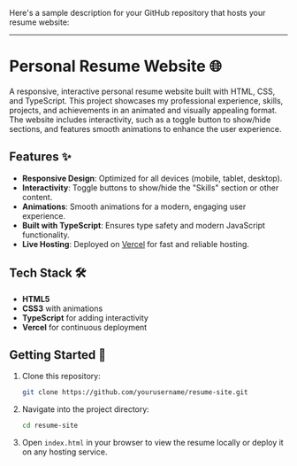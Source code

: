 Here's a sample description for your GitHub repository that hosts your resume website:

---

# Personal Resume Website 🌐

A responsive, interactive personal resume website built with HTML, CSS, and TypeScript. This project showcases my professional experience, skills, projects, and achievements in an animated and visually appealing format. The website includes interactivity, such as a toggle button to show/hide sections, and features smooth animations to enhance the user experience.

## Features ✨
- **Responsive Design**: Optimized for all devices (mobile, tablet, desktop).
- **Interactivity**: Toggle buttons to show/hide the "Skills" section or other content.
- **Animations**: Smooth animations for a modern, engaging user experience.
- **Built with TypeScript**: Ensures type safety and modern JavaScript functionality.
- **Live Hosting**: Deployed on [Vercel](https://vercel.com) for fast and reliable hosting.

## Tech Stack 🛠️
- **HTML5**
- **CSS3** with animations
- **TypeScript** for adding interactivity
- **Vercel** for continuous deployment

## Getting Started 🚀
1. Clone this repository:
   ```bash
   git clone https://github.com/yourusername/resume-site.git
   ```
2. Navigate into the project directory:
   ```bash
   cd resume-site
   ```
3. Open `index.html` in your browser to view the resume locally or deploy it on any hosting service.
